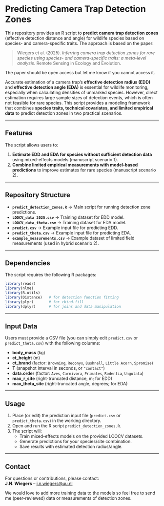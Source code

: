 # Predicting Camera Trap Detection Zones  

This repository provides an R script to **predict camera trap detection zones** (effective detection distance and angle) for wildlife species based on species- and camera-specific traits. The approach is based on the paper:  

> Wiegers et al. (2025). *Inferring camera trap detection zones for rare species using species- and camera-specific traits: a meta-level analysis*. Remote Sensing in Ecology and Evolution.

The paper should be open access but let me know if you cannot access it.

Accurate estimation of a camera trap’s **effective detection radius (EDD)** and **effective detection angle (EDA)** is essential for wildlife monitoring, especially when calculating densities of unmarked species. However, direct estimation requires large sample sizes of detection events, which is often not feasible for rare species. This script provides a modeling framework that combines **species traits, technical covariates, and limited empirical data** to predict detection zones in two practical scenarios.

---

## Features  

The script allows users to:  
1. **Estimate EDD and EDA for species without sufficient detection data** using mixed-effects models (manuscript scenario 1).    
2. **Combine limited empirical measurements with model-based predictions** to improve estimates for rare species (manuscript scenario 2).  

---

##  Repository Structure  

- **`predict_detection_zones.R`** → Main script for running detection zone predictions.  
- **`LOOCV_data 2025.csv`** → Training dataset for EDD model.  
- **`LOOCV_data_theta.csv`** → Training dataset for EDA model.  
- **`predict.csv`** → Example input file for predicting EDD.  
- **`predict_theta.csv`** → Example input file for predicting EDA.  
- **`example_measurements.csv`** → Example dataset of limited field measurements (used in hybrid scenario 2).  

---

## Dependencies  

The script requires the following R packages:  

```r
library(readr)
library(nlme)
library(R.utils)
library(Distance)   # for detection function fitting
library(plyr)       # for rbind.fill
library(dplyr)      # for joins and data manipulation
```

---

## Input Data  

Users must provide a CSV file (you can simply edit `predict.csv` or `predict_theta.csv`) with the following columns:  

- **body_mass** (kg)  
- **ct_height** (m)  
- **ct_brand** (factor: `Browning`, `Reconyx`, `Bushnell`, `Little Acorn`, `Spromise`)  
- **T** (snapshot interval in seconds, or `"contact"`)  
- **data.order** (factor: `Aves`, `Carnivora`, `Primates`, `Rodentia`, `Ungulata`)  
- **max_r_site** (right-truncated distance, m; for EDD)  
- **max_theta_site** (right-truncated angle, degrees; for EDA)  

---

## Usage  

1. Place (or edit) the prediction input file (`predict.csv` or `predict_theta.csv`) in the working directory.  
2. Open and run the R script `predict_detection_zones.R`.  
3. The script will:  
   - Train mixed-effects models on the provided LOOCV datasets.  
   - Generate predictions for your species/site combination.  
   - Save results with estimated detection radius/angle.  

---

## Contact  

For questions or contributions, please contact:  
**J.N. Wiegers** – j.n.wiegers@uu.nl  

We would love to add more training data to the models so feel free to send me (peer-reviewed) data or measurements of detection zones.







